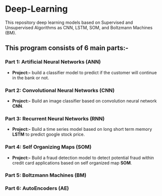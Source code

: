 # Deep-Learning
This repository deep learning models based on Supervised and Unsupervised Algorithms as CNN, LSTM, SOM, and Boltzmann Machines (BM).

## This program consists of 6 main parts:-

### Part 1: Artificial Neural Networks (ANN)
  - **Project:-**
       build a classifier model to predict if the customer will continue in the bank or not.
### Part 2: Convolutional Neural Networks (CNN)
  - **Project:-**
       Build an image classifier based on convolution neural network **CNN**.  
### Part 3: Recurrent Neural Networks (RNN)
  - **Project:-** 
       Build a time series model based on long short term memory **LSTM** to predict google stock price.  
### Part 4: Self Organizing Maps (SOM)
  - **Project:-** 
       Build a fraud detection model to detect potential fraud within credit card applications 
       based on self organized map **SOM**. 
### Part 5: Boltzmann Machines (BM)
### Part 6: AutoEncoders (AE)

